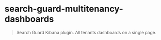 # search-guard-multitenancy-dashboards

> Search Guard Kibana plugin. All tenants dashboards on a single page.
